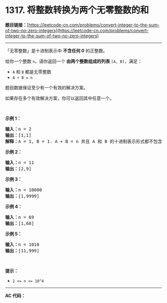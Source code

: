 # 1317. 将整数转换为两个无零整数的和

**题目链接：**[https://leetcode-cn.com/problems/convert-integer-to-the-sum-of-two-no-zero-integers](https://leetcode-cn.com/problems/convert-integer-to-the-sum-of-two-no-zero-integers)

---

<div class="content__1Y2H">
 <div class="notranslate">
  <p>「无零整数」是十进制表示中 <strong>不含任何 0</strong>&nbsp;的正整数。</p> 
  <p>给你一个整数&nbsp;<code>n</code>，请你返回一个 <strong>由两个整数组成的列表</strong> <code>[A, B]</code>，满足：</p> 
  <ul> 
   <li><code>A</code> 和 <code>B</code>&nbsp;都是无零整数</li> 
   <li><code>A + B = n</code></li> 
  </ul> 
  <p>题目数据保证至少有一个有效的解决方案。</p> 
  <p>如果存在多个有效解决方案，你可以返回其中任意一个。</p> 
  <p>&nbsp;</p> 
  <p><strong>示例 1：</strong></p> 
  <pre class="language-text"><strong>输入：</strong>n = 2
<strong>输出：</strong>[1,1]
<strong>解释：</strong>A = 1, B = 1. A + B = n 并且 A 和 B 的十进制表示形式都不包含任何 0 。
</pre> 
  <p><strong>示例 2：</strong></p> 
  <pre class="language-text"><strong>输入：</strong>n = 11
<strong>输出：</strong>[2,9]
</pre> 
  <p><strong>示例 3：</strong></p> 
  <pre class="language-text"><strong>输入：</strong>n = 10000
<strong>输出：</strong>[1,9999]
</pre> 
  <p><strong>示例 4：</strong></p> 
  <pre class="language-text"><strong>输入：</strong>n = 69
<strong>输出：</strong>[1,68]
</pre> 
  <p><strong>示例 5：</strong></p> 
  <pre class="language-text"><strong>输入：</strong>n = 1010
<strong>输出：</strong>[11,999]
</pre> 
  <p>&nbsp;</p> 
  <p><strong>提示：</strong></p> 
  <ul> 
   <li><code>2 &lt;= n &lt;= 10^4</code></li> 
  </ul> 
 </div>
</div>

---

**AC 代码：**

```java

```